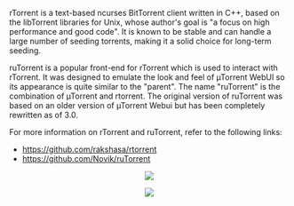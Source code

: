 rTorrent is a text-based ncurses BitTorrent client written in C++, based on the libTorrent libraries for Unix, whose author's goal is "a focus on high performance and good code". It is known to be stable and can handle a large number of seeding torrents, making it a solid choice for long-term seeding.

ruTorrent is a popular front-end for rTorrent which is used to interact with rTorrent. It was designed to emulate the look and feel of µTorrent WebUI so its appearance is quite similar to the "parent". The name "ruTorrent" is the combination of µTorrent and rtorrent. The original version of ruTorrent was based on an older version of µTorrent Webui but has been completely rewritten as of 3.0.

For more information on rTorrent and ruTorrent, refer to the following links:

* https://github.com/rakshasa/rtorrent
* https://github.com/Novik/ruTorrent

<p align="center"><img src="https://docs.usbx.me/uploads/images/gallery/2020-03/scaled-1680-/image-1583246602380.png"></p>

<p align="center"><img src="https://docs.usbx.me/uploads/images/gallery/2020-03/scaled-1680-/image-1583246730258.png"></p>